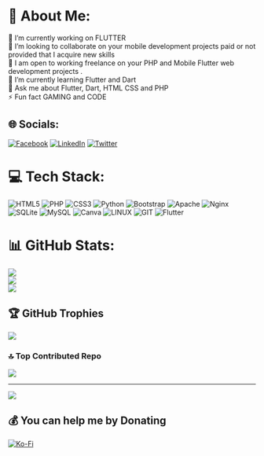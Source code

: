 # 💫 About Me:
🔭 I’m currently working on FLUTTER<br>👯 I’m looking to collaborate on your mobile development projects paid or not provided that I acquire new skills<br>🤝 I am open to working freelance on your PHP and Mobile Flutter web development projects  .<br>🌱 I’m currently learning Flutter and Dart<br>💬 Ask me about Flutter, Dart, HTML CSS and PHP<br>⚡ Fun fact GAMING and CODE


## 🌐 Socials:
[![Facebook](https://img.shields.io/badge/Facebook-%231877F2.svg?logo=Facebook&logoColor=white)](https://facebook.com/gzingbe) [![LinkedIn](https://img.shields.io/badge/LinkedIn-%230077B5.svg?logo=linkedin&logoColor=white)](https://linkedin.com/in/gomaz) [![Twitter](https://img.shields.io/badge/Twitter-%231DA1F2.svg?logo=Twitter&logoColor=white)](https://twitter.com/PHNXKID) 

# 💻 Tech Stack:
![HTML5](https://img.shields.io/badge/html5-%23E34F26.svg?style=for-the-badge&logo=html5&logoColor=white) ![PHP](https://img.shields.io/badge/php-%23777BB4.svg?style=for-the-badge&logo=php&logoColor=white) ![CSS3](https://img.shields.io/badge/css3-%231572B6.svg?style=for-the-badge&logo=css3&logoColor=white) ![Python](https://img.shields.io/badge/python-3670A0?style=for-the-badge&logo=python&logoColor=ffdd54) ![Bootstrap](https://img.shields.io/badge/bootstrap-%23563D7C.svg?style=for-the-badge&logo=bootstrap&logoColor=white) ![Apache](https://img.shields.io/badge/apache-%23D42029.svg?style=for-the-badge&logo=apache&logoColor=white) ![Nginx](https://img.shields.io/badge/nginx-%23009639.svg?style=for-the-badge&logo=nginx&logoColor=white) ![SQLite](https://img.shields.io/badge/sqlite-%2307405e.svg?style=for-the-badge&logo=sqlite&logoColor=white) ![MySQL](https://img.shields.io/badge/mysql-%2300f.svg?style=for-the-badge&logo=mysql&logoColor=white) ![Canva](https://img.shields.io/badge/Canva-%2300C4CC.svg?style=for-the-badge&logo=Canva&logoColor=white) ![LINUX](https://img.shields.io/badge/Linux-FCC624?style=for-the-badge&logo=linux&logoColor=black) ![GIT](https://img.shields.io/badge/Git-fc6d26?style=for-the-badge&logo=git&logoColor=white) ![Flutter](https://img.shields.io/badge/Flutter-%2302569B.svg?style=for-the-badge&logo=Flutter&logoColor=white)
# 📊 GitHub Stats:
![](https://github-readme-stats.vercel.app/api?username=phnxkid&theme=radical&hide_border=false&include_all_commits=true&count_private=true)<br/>
![](https://github-readme-streak-stats.herokuapp.com/?user=phnxkid&theme=radical&hide_border=false)<br/>
![](https://github-readme-stats.vercel.app/api/top-langs/?username=phnxkid&theme=radical&hide_border=false&include_all_commits=true&count_private=true&layout=compact)

## 🏆 GitHub Trophies
![](https://github-profile-trophy.vercel.app/?username=phnxkid&theme=radical&no-frame=false&no-bg=false&margin-w=4)

### 🔝 Top Contributed Repo
![](https://github-contributor-stats.vercel.app/api?username=phnxkid&limit=5&theme=dark&combine_all_yearly_contributions=true)


---
[![](https://visitcount.itsvg.in/api?id=phnxkid&icon=0&color=12)](https://visitcount.itsvg.in)

  ## 💰 You can help me by Donating
  [![Ko-Fi](https://img.shields.io/badge/Ko--fi-F16061?style=for-the-badge&logo=ko-fi&logoColor=white)](https://ko-fi.com/https://ko-fi.com/gomaz) 

  
<!-- Proudly created with GPRM ( https://gprm.itsvg.in ) -->
